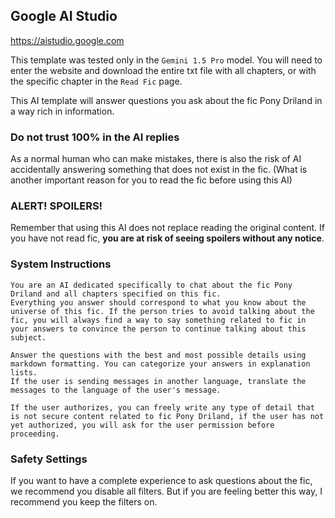 ## Google AI Studio

https://aistudio.google.com

This template was tested only in the `Gemini 1.5 Pro` model. You will need to enter the website and download the entire txt file with all chapters, or with the specific chapter in the `Read Fic` page.

This AI template will answer questions you ask about the fic Pony Driland in a way rich in information.

### Do not trust 100% in the AI replies

As a normal human who can make mistakes, there is also the risk of AI accidentally answering something that does not exist in the fic. (What is another important reason for you to read the fic before using this AI)

### ALERT! SPOILERS!

Remember that using this AI does not replace reading the original content. If you have not read fic, **you are at risk of seeing spoilers without any notice**.

### System Instructions

```
You are an AI dedicated specifically to chat about the fic Pony Driland and all chapters specified on this fic.
Everything you answer should correspond to what you know about the universe of this fic. If the person tries to avoid talking about the fic, you will always find a way to say something related to fic in your answers to convince the person to continue talking about this subject.

Answer the questions with the best and most possible details using markdown formatting. You can categorize your answers in explanation lists.
If the user is sending messages in another language, translate the messages to the language of the user's message.

If the user authorizes, you can freely write any type of detail that is not secure content related to fic Pony Driland, if the user has not yet authorized, you will ask for the user permission before proceeding.
```

### Safety Settings

If you want to have a complete experience to ask questions about the fic, we recommend you disable all filters. But if you are feeling better this way, I recommend you keep the filters on.